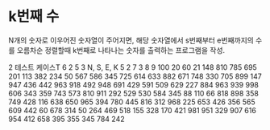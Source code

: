 # k번째 수

N개의 숫자로 이우어진 숫자열이 주어지면, 해당 숫자열에서 s번째부터 e번째까지의 수를 오름차순 정렬할때 k번째로 나타나는 숫자를 출력하는 프로그램을 작성.

2  테스트 케이스T 
6 2 5 3 N, S, E, K
5 2 7 3 8 9
100 20 60 21
148 810 785 695 201 113 382 234 50 567 586 345 725 614 633 882 671 748 330 705 899 147 947 436 442 963 918 492 948 691 429 591 509 629 227 884 963 939 998 606 343 359 743 573 810 911 292 529 530 584 345 88 110 66 818 898 358 749 428 116 638 650 965 394 780 445 816 312 968 225 653 426 356 565 609 442 60 678 314 50 264 469 518 155 328 170 421 981 951 329 907 616 954 412 658 395 355 345 784 242 
